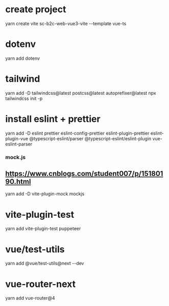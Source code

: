 # create project

yarn create vite sc-b2c-web-vue3-vite --template vue-ts

# dotenv

yarn add dotenv

# tailwind

yarn add -D tailwindcss@latest postcss@latest autoprefixer@latest npx tailwindcss init -p

# install eslint + prettier

yarn add -D eslint prettier eslint-config-prettier eslint-plugin-prettier eslint-plugin-vue @typescript-eslint/parser @typescript-eslint/eslint-plugin vue-eslint-parser

### mock.js

## https://www.cnblogs.com/student007/p/15180190.html

yarn add -D vite-plugin-mock mockjs

# vite-plugin-test

yarn add vite-plugin-test puppeteer

# vue/test-utils

yarn add @vue/test-utils@next --dev

# vue-router-next

yarn add vue-router@4
